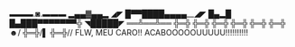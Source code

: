▬▬▬.◙.▬▬▬
   ▂▄▄▓▄▄▂
◢◤ █▀▀████▄▄▄▄__◢◤
█▄▂█ █▄███▀▀▀▀▀▀▀╬
◥█████◤
══╩══╩══
 ╬═╬
 ╬═╬
 ╬═╬
 ╬═╬
 ╬═╬
 ╬═╬☻/
 ╬═╬/▌
 ╬═╬//  FLW, MEU CARO!!
ACABOOOOOUUUUU!!!!!!!!!! 
